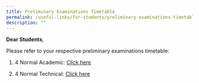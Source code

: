 ```yaml
---
title: Preliminary Examinations Timetable
permalink: /useful-links/for-students/preliminary-examinations-timetable/
description: ""
---
```

**Dear Students**, 

Please refer to your respective preliminary examinations timetable:

1) 4 Normal Academic: [Click here](/files/2023%20prelims%204n-examination%20schedule%20v2.pdf)


2) 4 Normal Technical: [Click here](/files/2023%20prelims%204nt%20examination%20schedule.pdf)